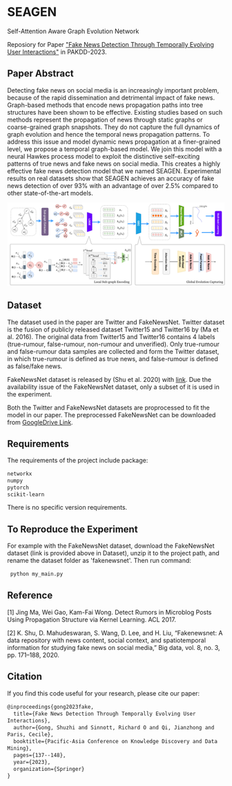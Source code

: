 # SEAGEN
Self-Attention Aware Graph Evolution Network

Reposiory for Paper ["Fake News Detection Through Temporally Evolving User Interactions"](https://link.springer.com/chapter/10.1007/978-3-031-33383-5_11) in PAKDD-2023.

## Paper Abstract

Detecting fake news on social media is an increasingly important problem, because of the rapid dissemination and detrimental impact of fake news. Graph-based methods that encode news propagation paths into tree structures have been shown to be effective. Existing studies based on such methods represent the propagation of news through static graphs or coarse-grained graph snapshots. They do not capture the full dynamics of graph evolution and hence the temporal news propagation patterns. To address this issue and model dynamic news propagation at a finer-grained level, we propose a temporal graph-based model. We join this model with a neural Hawkes process model to exploit the distinctive self-exciting patterns of true news and fake news on social media. This creates a highly effective fake news detection model that we named SEAGEN. Experimental results on real datasets show that SEAGEN achieves an accuracy of fake news detection of over 93% with an advantage of over 2.5% compared to other state-of-the-art models.

![Model Architecture](utils/model.png)

## Dataset

The dataset used in the paper are Twitter and FakeNewsNet. Twitter dataset is the fusion of publicly released dataset Twitter15 and Twitter16 by (Ma et al. 2016). The original data from Twitter15 and Twitter16 contains 4 labels (true-rumour, false-rumour, non-rumour and unverified). Only true-rumour and false-rumour data samples are collected and form the Twitter dataset, in which true-rumour is defined as true news, and false-rumour is defined as false/fake news. 

FakeNewsNet dataset is released by (Shu et al. 2020) with [link](https://github.com/KaiDMML/FakeNewsNet). Due the availability issue of the FakeNewsNet dataset, only a subset of it is used in the experiment. 

Both the Twitter and FakeNewsNet datasets are proprocessed to fit the model in our paper. The preprocessed FakeNewsNet can be downloaded from [GoogleDrive Link](https://drive.google.com/file/d/1DwqMoI0owAYxpCm0jfJL_dlE5y2ignv4/view?usp=share_link). 

## Requirements

The requirements of the project include package: 
```
networkx
numpy
pytorch
scikit-learn
```

There is no specific version requirements. 

## To Reproduce the Experiment

For example with the FakeNewsNet dataset, download the FakeNewsNet dataset (link is provided above in Dataset), unzip it to the project path, and rename the dataset folder as 'fakenewsnet'. Then run command: 

   ```sh
    python my_main.py
   ```
## Reference 

[1] Jing Ma, Wei Gao, Kam-Fai Wong. Detect Rumors in Microblog Posts Using Propagation Structure via Kernel Learning. ACL 2017.

[2] K. Shu, D. Mahudeswaran, S. Wang, D. Lee, and H. Liu, “Fakenewsnet: A data repository with news content, social context, and spatiotemporal information for studying fake news on social media,” Big data, vol. 8, no. 3, pp. 171–188, 2020.

## Citation
If you find this code useful for your research, please cite our paper: 

```
@inproceedings{gong2023fake,
  title={Fake News Detection Through Temporally Evolving User Interactions},
  author={Gong, Shuzhi and Sinnott, Richard O and Qi, Jianzhong and Paris, Cecile},
  booktitle={Pacific-Asia Conference on Knowledge Discovery and Data Mining},
  pages={137--148},
  year={2023},
  organization={Springer}
}
```
